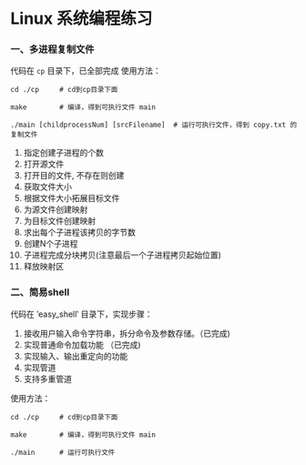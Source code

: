 # Linux 系统编程练习

### 一、多进程复制文件
代码在 `cp` 目录下，已全部完成
使用方法：
```shell
cd ./cp     # cd到cp目录下面

make        # 编译，得到可执行文件 main

./main [childprocessNum] [srcFilename]  # 运行可执行文件，得到 copy.txt 的复制文件
```
1. 指定创建子进程的个数
2. 打开源文件
3. 打开目的文件, 不存在则创建
4. 获取文件大小
5. 根据文件大小拓展目标文件
6. 为源文件创建映射
7. 为目标文件创建映射
8. 求出每个子进程该拷贝的字节数
9. 创建N个子进程
10. 子进程完成分块拷贝(注意最后一个子进程拷贝起始位置)
11. 释放映射区

### 二、简易shell
代码在 ‵easy_shell‵ 目录下，实现步骤： 
1. 接收用户输入命令字符串，拆分命令及参数存储。（已完成)
2. 实现普通命令加载功能 （已完成)
3. 实现输入、输出重定向的功能 
4. 实现管道 
5. 支持多重管道

使用方法：

```shell
cd ./cp     # cd到cp目录下面

make        # 编译，得到可执行文件 main

./main      # 运行可执行文件
```